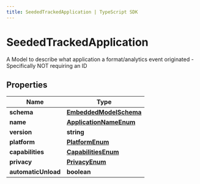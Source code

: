 ```yaml
---
title: SeededTrackedApplication | TypeScript SDK
---
```



# SeededTrackedApplication

A Model to describe what application a format/analytics event originated - Specifically NOT requiring an ID

## Properties

Name | Type
------------ | -------------
**schema** | [**EmbeddedModelSchema**](EmbeddedModelSchema)
**name** | [**ApplicationNameEnum**](ApplicationNameEnum)
**version** | **string**
**platform** | [**PlatformEnum**](PlatformEnum)
**capabilities** | [**CapabilitiesEnum**](CapabilitiesEnum)
**privacy** | [**PrivacyEnum**](PrivacyEnum)
**automaticUnload** | **boolean**


